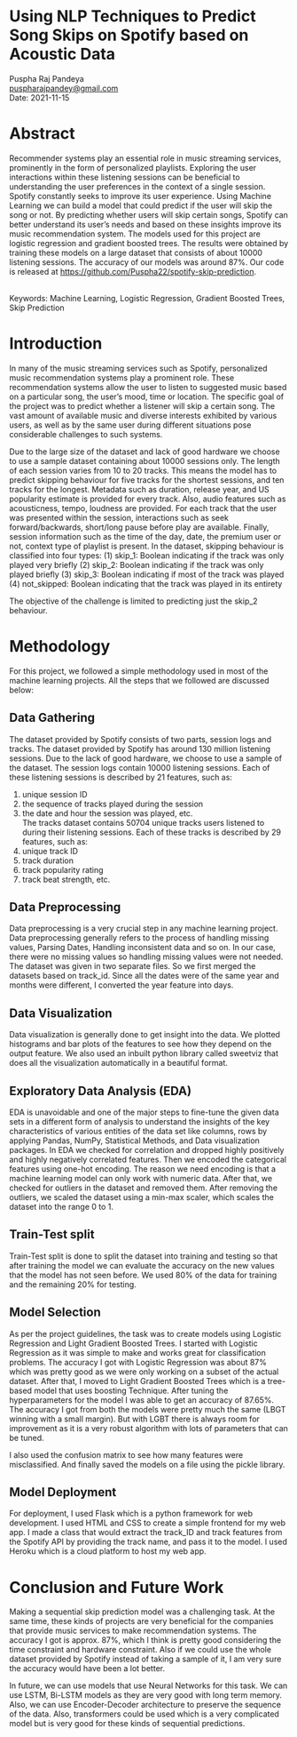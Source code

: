 


# Using NLP Techniques to Predict Song Skips on Spotify based on Acoustic Data




Puspha Raj Pandeya<br>
puspharajpandey@gmail.com<br>
Date: 2021-11-15<br>


# Abstract
Recommender systems play an essential role in music streaming services, prominently in the form of personalized playlists. Exploring the user interactions within these listening sessions can be beneficial to understanding the user preferences in the context of a single session. Spotify constantly seeks to improve its user experience. Using Machine Learning we can build a model that could predict if the user will skip the song or not. By predicting whether users will skip certain songs, Spotify can better understand its user’s needs and based on these insights improve its music recommendation system. The models used for this project are logistic regression and gradient boosted trees. The results were obtained by training these models on a large dataset that consists of about 10000 listening sessions. The accuracy of our models was around 87%. Our code is released at https://github.com/Puspha22/spotify-skip-prediction.

<br>Keywords: Machine Learning, Logistic Regression, Gradient Boosted Trees, Skip Prediction



# Introduction
In many of the music streaming services such as Spotify, personalized music recommendation systems play a prominent role. These recommendation systems allow the user to listen to suggested music based on a particular song, the user’s mood, time or location. The specific goal of the project was to predict whether a listener will skip a certain song. The vast amount of available music and diverse interests exhibited by various users, as well as by the same user during different situations pose considerable challenges to such systems.

Due to the large size of the dataset and lack of good hardware we choose to use a sample dataset containing about 10000 sessions only. The length of each session varies from 10 to 20 tracks. This means the model has to predict skipping behaviour for five tracks for the shortest sessions, and ten tracks for the longest. Metadata such as duration, release year, and US popularity estimate is provided for every track. Also, audio features such as acousticness, tempo, loudness are provided. For each track that the user was presented within the session, interactions such as seek forward/backwards, short/long pause before play are available. Finally, session information such as the time of the day, date, the premium user or not, context type of playlist is present. In the dataset, skipping behaviour is classified into four types: 
(1) skip_1: Boolean indicating if the track was only played very briefly 
(2) skip_2: Boolean indicating if the track was only played briefly 
(3) skip_3: Boolean indicating if most of the track was played 
(4) not_skipped: Boolean indicating that the track was played in its entirety 

The objective of the challenge is limited to predicting just the skip_2 behaviour.

# Methodology
For this project, we followed a simple methodology used in most of the machine learning projects. All the steps that we followed are discussed below:

## Data Gathering
The dataset provided by Spotify consists of two parts, session logs and tracks. The dataset provided by Spotify has around 130 million listening sessions. Due to the lack of good hardware, we choose to use a sample of the dataset. The session logs contain 10000 listening sessions. Each of these listening sessions is described by 21 features, such as:
1. unique session ID
2. the sequence of tracks played during the session
3. the date and hour the session was played, etc.<br>
The tracks dataset contains 50704 unique tracks users listened to during their listening sessions. Each of these tracks is described by 29 features, such as:
1. unique track ID
2. track duration
3. track popularity rating
4. track beat strength, etc.


## Data Preprocessing
Data preprocessing is a very crucial step in any machine learning project. Data preprocessing generally refers to the process of handling missing values, Parsing Dates, Handling inconsistent data and so on. In our case, there were no missing values so handling missing values were not needed. The dataset was given in two separate files. So we first merged the datasets based on track_id. Since all the dates were of the same year and months were different, I converted the year feature into days. 

## Data Visualization
Data visualization is generally done to get insight into the data. We plotted histograms and bar plots of the features to see how they depend on the output feature. We also used an inbuilt python library called sweetviz that does all the visualization automatically in a beautiful format.


## Exploratory Data Analysis (EDA)
EDA is unavoidable and one of the major steps to fine-tune the given data sets in a different form of analysis to understand the insights of the key characteristics of various entities of the data set like columns, rows by applying Pandas, NumPy, Statistical Methods, and Data visualization packages. In EDA we checked for correlation and dropped highly positively and highly negatively correlated features. Then we encoded the categorical features using one-hot encoding. The reason we need encoding is that a machine learning model can only work with numeric data. After that, we checked for outliers in the dataset and removed them. After removing the outliers, we scaled the dataset using a min-max scaler, which scales the dataset into the range 0 to 1. 

## Train-Test split
Train-Test split is done to split the dataset into training and testing so that after training the model we can evaluate the accuracy on the new values that the model has not seen before. We used 80% of the data for training and the remaining 20% for testing. 

## Model Selection
As per the project guidelines, the task was to create models using Logistic Regression and Light Gradient Boosted Trees. I started with Logistic Regression as it was simple to make and works great for classification problems. The accuracy I got with Logistic Regression was about 87% which was pretty good as we were only working on a subset of the actual dataset. After that, I moved to Light Gradient Boosted Trees which is a tree-based model that uses boosting Technique. After tuning the hyperparameters for the model I was able to get an accuracy of 87.65%. The accuracy I got from both the models were pretty much the same (LBGT winning with a small margin). But with LGBT there is always room for improvement as it is a very robust algorithm with lots of parameters that can be tuned.

I also used the confusion matrix to see how many features were misclassified. And finally saved the models on a file using the pickle library.

## Model Deployment
For deployment, I used Flask which is a python framework for web development. I used HTML and CSS to create a simple frontend for my web app. I made a class that would extract the track_ID and track features from the Spotify API by providing the track name, and pass it to the model. I used Heroku which is a cloud platform to host my web app. 


# Conclusion and Future Work
Making a sequential skip prediction model was a challenging task. At the same time, these kinds of projects are very beneficial for the companies that provide music services to make recommendation systems. The accuracy I got is approx. 87%, which I think is pretty good considering the time constraint and hardware constraint. Also if we could use the whole dataset provided by Spotify instead of taking a sample of it, I am very sure the accuracy would have been a lot better.

In future, we can use models that use Neural Networks for this task. We can use LSTM, Bi-LSTM models as they are very good with long term memory. Also, we can use Encoder-Decoder architecture to preserve the sequence of the data. Also, transformers could be used which is a very complicated model but is very good for these kinds of sequential predictions.
